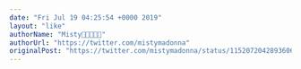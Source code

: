 ```yaml
---
date: "Fri Jul 19 04:25:54 +0000 2019"
layout: "like"
authorName: "Misty🎨📎👩🏼‍💻"
authorUrl: "https://twitter.com/mistymadonna"
originalPost: "https://twitter.com/mistymadonna/status/1152072042893606913"
---
```

